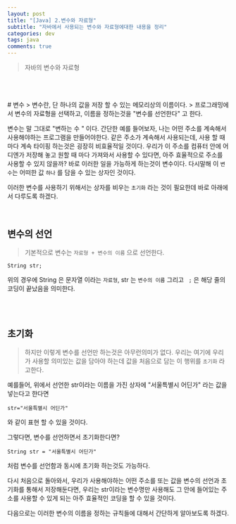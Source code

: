 ```yaml
---
layout: post
title: "[Java] 2.변수와 자료형"
subtitle: "자바에서 사용되는 변수와 자료형에대한 내용을 정리"
categories: dev
tags: java
comments: true
---
```

> 자바의 변수와 자료형

<br/>
<br/>
<br/>
# 변수
> 변수란, 단 하나의 값을 저장 할 수 있는 메모리상의 이름이다.
> 프로그래밍에서  변수의 자료형을 선택하고, 이름을 정하는것을  "변수를 선언한다" 고 한다.

<br/>

변수는 말 그대로 "변하는 수 " 이다. 간단한 예를 들어보자, 
나는 어떤 주소를 계속해서 사용해야하는 프로그램을 만들어야한다. 같은 주소가 계속해서 사용되는데,  사용 할 때 마다 계속 타이핑 하는것은 굉장히 비효율적일 것이다. 우리가 이 주소를 컴퓨터 안에 어디엔가 저장해 놓고 원할 때 마다 가져와서 사용할 수 있다면, 아주 효율적으로 주소를 사용할 수 있지 않을까? 바로 이러한 일을 가능하게 하는것이 변수이다. 
다시말해 이 `변수`는 어떠한 값 `하나` 를 담을 수 있는 상자인 것이다.

이러한 변수를 사용하기 위해서는 상자를 비우는 `초기화` 라는 것이 필요한데 바로 아래에서 다루도록 하겠다.

<br/>

## 변수의 선언

> 기본적으로 변수는 `자료형 + 변수의 이름` 으로 선언한다.

```
String str;
```

위의 경우에 String 은 문자열 이라는 `자료형`,  str 는 `변수의 이름`  그리고 ` ;` 은 해당 줄의 코딩이 끝났음을 의미한다. 

<br/>

<br/>

## 초기화

> 하지만 이렇게 변수를 선언만 하는것은 아무런의미가 없다. 우리는 여기에 우리가 사용할 의미있는 값을 담아야 하는데 값을 처음으로 담는 이 행위를  `초기화` 라고한다. 

예를들어, 위에서 선언한 str이라는 이름을 가진 상자에 "서울특별시 어딘가" 라는 값을 넣는다고 한다면

```
str="서울특별시 어딘가"
```

와 같이 표현 할 수 있을 것이다.

그렇다면,  변수를 선언하면서 초기화한다면?

```
String str = "서울특별시 어딘가"
```
처럼 변수를 선언함과 동시에 초기화 하는것도 가능하다.



다시 처음으로 돌아와서, 우리가 사용해야하는 어떤 주소를 또는 값을 변수의 선언과 초기화를 통해서 저장해둔다면, 우리는 str이라는 변수명만 사용해도 그 안에 들어있는 주소를 사용할 수 있게 되는 아주 효율적인 코딩을 할 수 있을 것이다.



다음으로는 이러한 변수의 이름을 정하는 규칙들에 대해서 간단하게 알아보도록 하겠다.